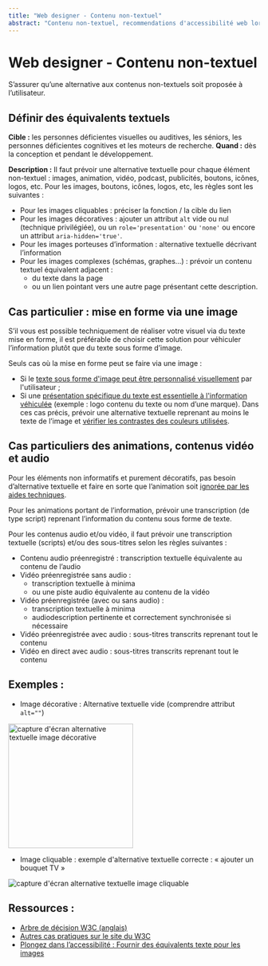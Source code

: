 ```yaml
---
title: "Web designer - Contenu non-textuel"
abstract: "Contenu non-textuel, recommendations d'accessibilité web lors de la conception"
---
```


# Web designer - Contenu non-textuel

<p class="lead">S’assurer qu’une alternative aux contenus non-textuels soit proposée à l’utilisateur.</p>

## Définir des équivalents textuels
**Cible :** les personnes déficientes visuelles ou auditives, les séniors, les personnes déficientes cognitives et les moteurs de recherche.
**Quand :** dès la conception et pendant le développement.

**Description :**
Il faut prévoir une alternative textuelle pour chaque élément non-textuel : images, animation, vidéo, podcast, publicités, boutons, icônes, logos, etc.
Pour les images, boutons, icônes, logos, etc, les règles sont les suivantes :
* Pour les images cliquables : préciser la fonction / la cible du lien
* Pour les images décoratives : ajouter un attribut <code>alt</code> vide ou nul (technique privilégiée), ou un <code>role='presentation'</code> ou <code>'none'</code> ou encore un attribut <code>aria-hidden='true'</code>.
* Pour les images porteuses d’information : alternative textuelle décrivant l’information
* Pour les images complexes (schémas, graphes…) : prévoir un contenu textuel équivalent adjacent :
  * du texte dans la page
  * ou un lien pointant vers une autre page présentant cette description.

## Cas particulier : mise en forme via une image
S’il vous est possible techniquement de réaliser votre visuel via du texte mise en forme, il est préférable de choisir cette solution pour véhiculer l’information plutôt que du texte sous forme d’image.

Seuls cas où la mise en forme peut se faire via une image :
* Si le [texte sous forme d'image peut être personnalisé visuellement](https://www.w3.org/Translations/NOTE-UNDERSTANDING-WCAG20-fr/visual-audio-contrast-text-presentation.html#visually-customizeddef) par l'utilisateur ;
* Si une [présentation spécifique du texte est essentielle à l'information véhiculée](https://www.w3.org/Translations/NOTE-UNDERSTANDING-WCAG20-fr/visual-audio-contrast-text-presentation.html#essentialdef) (exemple : logo contenu du texte ou nom d’une marque).
Dans ces cas précis, prévoir une alternative textuelle reprenant au moins le texte de l’image et [vérifier les contrastes des couleurs utilisées](/fr/web/outils/methodes-et-outils-de-test/mesurer-contraste-couleurs/).

## Cas particuliers des animations, contenus vidéo et audio
Pour les éléments non informatifs et purement décoratifs, pas besoin d’alternative textuelle et faire en sorte que l’animation soit [ignorée par les aides techniques](/fr/web/exemples-de-composants/masquage-accessible/).

Pour les animations portant de l’information, prévoir une transcription (de type script) reprenant l’information du contenu sous forme de texte.

Pour les contenus audio et/ou vidéo, il faut prévoir une transcription textuelle (scripts) et/ou des sous-titres selon les règles suivantes :
* Contenu audio préenregistré : transcription textuelle équivalente au contenu de l’audio
* Vidéo préenregistrée sans audio :
  * transcription textuelle à minima
  * ou une piste audio équivalente au contenu de la vidéo
* Vidéo préenregistrée (avec ou sans audio) :
  * transcription textuelle à minima
  * audiodescription pertinente et correctement synchronisée si nécessaire
* Vidéo préenregistrée avec audio : sous-titres transcrits reprenant tout le contenu
* Vidéo en direct avec audio : sous-titres transcrits reprenant tout le contenu

## Exemples :
* Image décorative : Alternative textuelle vide (comprendre attribut `alt=""`)

<img alt="capture d'écran alternative textuelle image décorative" src="../../images/image_decorative.png" width="250"/>

* Image cliquable : exemple d'alternative textuelle correcte : « ajouter un bouquet TV »

<img alt="capture d'écran alternative textuelle image cliquable" src="../../images/image_cliquable.png"/>

## Ressources :
* [Arbre de décision W3C (anglais)](https://www.w3.org/WAI/tutorials/images/decision-tree/)
* [Autres cas pratiques sur le site du W3C](https://www.w3.org/Translations/NOTE-UNDERSTANDING-WCAG20-fr/text-equiv-all.html)
* [Plongez dans l’accessibilité : Fournir des équivalents texte pour les images](https://www.la-grange.net/accessibilite/day_23.html)
